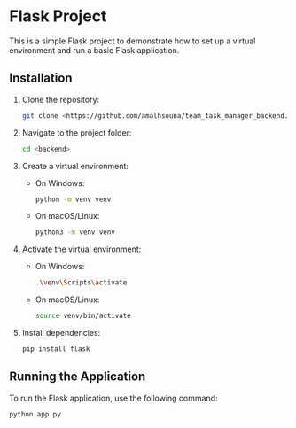 # Flask Project

This is a simple Flask project to demonstrate how to set up a virtual environment and run a basic Flask application.

## Installation

1. Clone the repository:
    ```bash
    git clone <https://github.com/amalhsouna/team_task_manager_backend.git>
    ```

2. Navigate to the project folder:
    ```bash
    cd <backend>
    ```

3. Create a virtual environment:
    - On Windows:
      ```bash
      python -m venv venv
      ```
    - On macOS/Linux:
      ```bash
      python3 -m venv venv
      ```

4. Activate the virtual environment:
    - On Windows:
      ```bash
      .\venv\Scripts\activate
      ```
    - On macOS/Linux:
      ```bash
      source venv/bin/activate
      ```

5. Install dependencies:
    ```bash
    pip install flask
    ```

## Running the Application

To run the Flask application, use the following command:

```bash
python app.py
